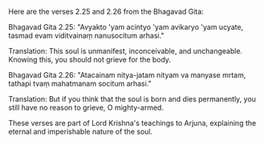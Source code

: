 Here are the verses 2.25 and 2.26 from the Bhagavad Gita:

Bhagavad Gita 2.25: "Avyakto 'yam acintyo 'yam avikaryo 'yam ucyate,
tasmad evam viditvainaṃ nanusocitum arhasi."

Translation: This soul is unmanifest, inconceivable, and unchangeable. Knowing this, you should not grieve for the body.

Bhagavad Gita 2.26: "Atacainam nitya-jatam nityam va manyase mrtam,
tathapi tvaṃ mahatmanam socitum arhasi."

Translation: But if you think that the soul is born and dies permanently, you still have no reason to grieve, O mighty-armed.

These verses are part of Lord Krishna's teachings to Arjuna, explaining the eternal and imperishable nature of the soul.
